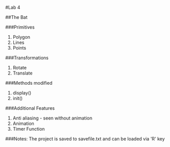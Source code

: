 #Lab 4

##The Bat

###Primitives
1. Polygon
2. Lines
3. Points

###Transformations
1. Rotate
2. Translate

###Methods modified
1. display()
2. init()

###Additional Features
1. Anti aliasing - seen without animation
2. Animation
3. Timer Function

###Notes:
The project is saved to savefile.txt and can be loaded via 'R' key 

